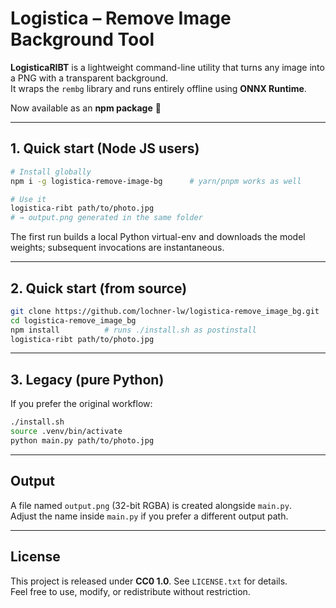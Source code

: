 # Logistica – Remove Image Background Tool

**LogisticaRIBT** is a lightweight command-line utility that turns any image into a PNG with a transparent background.  
It wraps the `rembg` library and runs entirely offline using **ONNX Runtime**.

Now available as an **npm package** 🚀

---

## 1. Quick start (Node JS users)

```bash
# Install globally
npm i -g logistica-remove-image-bg      # yarn/pnpm works as well

# Use it
logistica-ribt path/to/photo.jpg
# → output.png generated in the same folder
```

The first run builds a local Python virtual-env and downloads the
model weights; subsequent invocations are instantaneous.

---

## 2. Quick start (from source)

```bash
git clone https://github.com/lochner-lw/logistica-remove_image_bg.git
cd logistica-remove_image_bg
npm install          # runs ./install.sh as postinstall
logistica-ribt path/to/photo.jpg
```

---

## 3. Legacy (pure Python)

If you prefer the original workflow:

```bash
./install.sh
source .venv/bin/activate
python main.py path/to/photo.jpg
```

---

## Output
A file named `output.png` (32-bit RGBA) is created alongside `main.py`.  
Adjust the name inside `main.py` if you prefer a different output path.

---

## License
This project is released under **CC0 1.0**. See `LICENSE.txt` for details.  
Feel free to use, modify, or redistribute without restriction.
